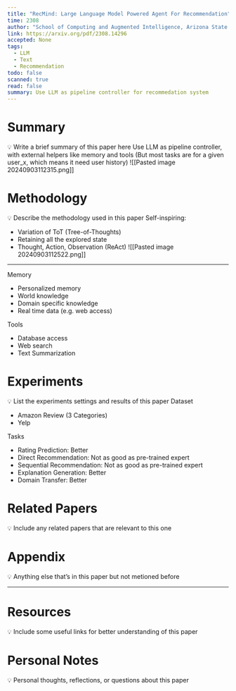 ```yaml
---
title: "RecMind: Large Language Model Powered Agent For Recommendation"
time: 2308
author: "School of Computing and Augmented Intelligence, Arizona State University\r; Amazon Alexa AI"
link: https://arxiv.org/pdf/2308.14296
accepted: None
tags:
  - LLM
  - Text
  - Recommendation
todo: false
scanned: true
read: false
summary: Use LLM as pipeline controller for recommedation system
---
```

# Summary
💡 Write a brief summary of this paper here
Use LLM as pipeline controller, with external helpers like memory and tools
(But most tasks are for a given user_x, which means it need user history)
![[Pasted image 20240903112315.png]]
# Methodology
💡 Describe the methodology used in this paper
Self-inspiring:
- Variation of ToT (Tree-of-Thoughts)
- Retaining all the explored state
- Thought, Action, Observation (ReAct)
![[Pasted image 20240903112522.png]]
---
Memory
- Personalized memory
- World knowledge
- Domain specific knowledge
- Real time data (e.g. web access)

Tools
- Database access
- Web search
- Text Summarization

# Experiments
💡 List the experiments settings and results of this paper
Dataset
- Amazon Review (3 Categories)
- Yelp

Tasks
- Rating Prediction: Better
- Direct Recommendation: Not as good as pre-trained expert
- Sequential Recommendation:  Not as good as pre-trained expert
- Explanation Generation: Better
- Domain Transfer: Better

# Related Papers
💡 Include any related papers that are relevant to this one

# Appendix
💡 Anything else that’s in this paper but not metioned before

---
# Resources
💡 Include some useful links for better understanding of this paper

# Personal Notes
💡 Personal thoughts, reflections, or questions about this paper